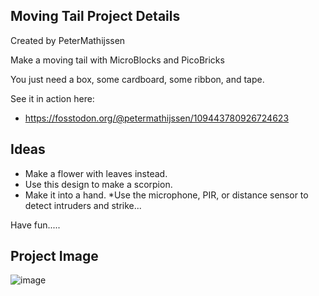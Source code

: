 ## Moving Tail Project Details

Created by PeterMathijssen

Make a moving tail with MicroBlocks and PicoBricks

You just need a box, some cardboard, some ribbon, and tape.

See it in action here:

* https://fosstodon.org/@petermathijssen/109443780926724623

## Ideas

* Make a flower with leaves instead.
* Use this design to make a scorpion.
* Make it into a hand.
*Use the microphone, PIR, or distance sensor to detect intruders and strike...

Have fun.....

## Project Image

![image](https://user-images.githubusercontent.com/111511331/205437604-38d87576-dbb1-4f97-969f-3c31262b25a7.png)



